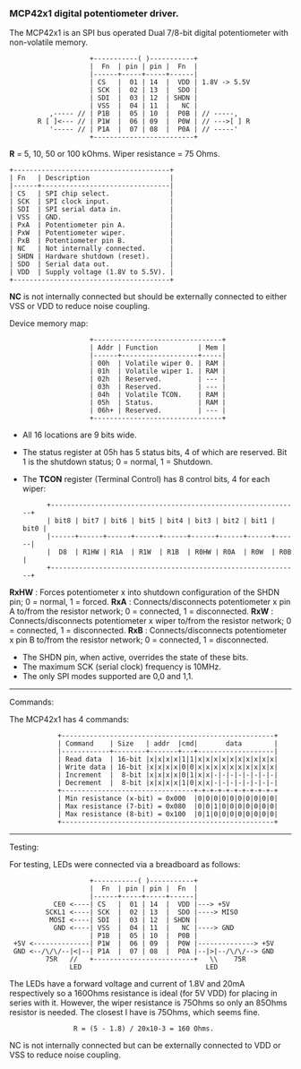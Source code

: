 ###  MCP42x1 digital potentiometer driver.

The MCP42x1 is an SPI bus operated Dual 7/8-bit digital potentiometer with non-volatile memory.

                        +-----------( )-----------+
                        |  Fn  | pin | pin |  Fn  |
                        |------+-----+-----+------|
                        | CS   |  01 | 14  |  VDD | 1.8V -> 5.5V
                        | SCK  |  02 | 13  |  SDO |
                        | SDI  |  03 | 12  | SHDN |
                        | VSS  |  04 | 11  |   NC |
              ,----- // | P1B  |  05 | 10  |  P0B | // -----,
           R [ ]<--- // | P1W  |  06 | 09  |  P0W | // --->[ ] R
              '----- // | P1A  |  07 | 08  |  P0A | // -----'
                        +-------------------------+

**R** = 5, 10, 50 or 100 kOhms. Wiper resistance = 75 Ohms.

    +---------------------------------------+
    | Fn   | Description                    |
    |------+--------------------------------|
    | CS   | SPI chip select.               |
    | SCK  | SPI clock input.               |
    | SDI  | SPI serial data in.            |
    | VSS  | GND.                           |
    | PxA  | Potentiometer pin A.           |
    | PxW  | Potentiometer wiper.           |
    | PxB  | Potentiometer pin B.           |
    | NC   | Not internally connected.      |
    | SHDN | Hardware shutdown (reset).     |
    | SDO  | Serial data out.               |
    | VDD  | Supply voltage (1.8V to 5.5V). |
    +---------------------------------------+

**NC** is not internally connected but should be externally connected to either VSS or VDD to reduce noise coupling.

Device memory map:

                        +--------------------------------+
                        | Addr | Function          | Mem |
                        |------+-------------------+-----|
                        | 00h  | Volatile wiper 0. | RAM |
                        | 01h  | Volatile wiper 1. | RAM |
                        | 02h  | Reserved.         | --- |
                        | 03h  | Reserved.         | --- |
                        | 04h  | Volatile TCON.    | RAM |
                        | 05h  | Status.           | RAM |
                        | 06h+ | Reserved.         | --- |
                        +--------------------------------+

* All 16 locations are 9 bits wide.
* The status register at 05h has 5 status bits, 4 of which are reserved. Bit 1 is the shutdown status; 0 = normal, 1 = Shutdown.
* The **TCON** register (Terminal Control) has 8 control bits, 4 for each wiper:

            +--------------------------------------------------------------+
            | bit8 | bit7 | bit6 | bit5 | bit4 | bit3 | bit2 | bit1 | bit0 |
            |------+------+------+------+------+------+------+------+------|
            |  D8  | R1HW | R1A  | R1W  | R1B  | R0HW | R0A  | R0W  | R0B  |
            +--------------------------------------------------------------+

**RxHW** : Forces potentiometer x into shutdown configuration of the SHDN pin; 0 = normal, 1 = forced.
**RxA**  : Connects/disconnects potentiometer x pin A to/from the resistor network; 0 = connected, 1 = disconnected.
**RxW**  : Connects/disconnects potentiometer x wiper to/from the resistor network; 0 = connected, 1 = disconnected.
**RxB**  : Connects/disconnects potentiometer x pin B to/from the resistor network; 0 = connected, 1 = disconnected.

* The SHDN pin, when active, overrides the state of these bits.
* The maximum SCK (serial clock) frequency is 10MHz.
* The only SPI modes supported are 0,0 and 1,1.
---
Commands:

The MCP42x1 has 4 commands:

                +-----------------------------------------------------+
                | Command    | Size   | addr  |cmd|       data        |
                |------------+--------+-------+---+-------------------|
                | Read data  | 16-bit |x|x|x|x|1|1|x|x|x|x|x|x|x|x|x|x|
                | Write data | 16-bit |x|x|x|x|0|0|x|x|x|x|x|x|x|x|x|x|
                | Increment  |  8-bit |x|x|x|x|0|1|x|x|-|-|-|-|-|-|-|-|
                | Decrement  |  8-bit |x|x|x|x|1|0|x|x|-|-|-|-|-|-|-|-|
                +---------------------------------+-+-+-+-+-+-+-+-+-+-+
                | Min resistance (x-bit) = 0x000  |0|0|0|0|0|0|0|0|0|0|
                | Max resistance (7-bit) = 0x080  |0|0|1|0|0|0|0|0|0|0|
                | Max resistance (8-bit) = 0x100  |0|1|0|0|0|0|0|0|0|0|
                +-----------------------------------------------------+

---
Testing:

For testing, LEDs were connected via a breadboard as follows:

                        +-----------( )-----------+
                        |  Fn  | pin | pin |  Fn  |
                        |------+-----+-----+------|
               CE0 <----| CS   |  01 | 14  |  VDD |---> +5V
             SCKL1 <----| SCK  |  02 | 13  |  SDO |----> MISO
              MOSI <----| SDI  |  03 | 12  | SHDN |
               GND <----| VSS  |  04 | 11  |   NC |----> GND
                        | P1B  |  05 | 10  |  P0B |
     +5V <--------------| P1W  |  06 | 09  |  P0W |--------------> +5V
     GND <--/\/\/--|<|--| P1A  |  07 | 08  |  P0A |--|>|--/\/\/--> GND
             75R   //   +-------------------------+   \\    75R
                   LED                               LED

The LEDs have a forward voltage and current of 1.8V and 20mA respectively so a 160Ohms resistance is ideal (for 5V VDD) for placing in series with it. However, the wiper resistance is 75Ohms so only an 85Ohms resistor is needed. The closest I have is 75Ohms, which seems fine.

                    R = (5 - 1.8) / 20x10-3 = 160 Ohms.

NC is not internally connected but can be externally connected to VDD or VSS to reduce noise coupling.
